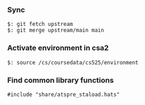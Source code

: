 ### Sync

```
$: git fetch upstream
$: git merge upstream/main main
```

### Activate environment in csa2

```
$: source /cs/coursedata/cs525/environment
```

### Find common library functions

```
#include "share/atspre_staload.hats"
```